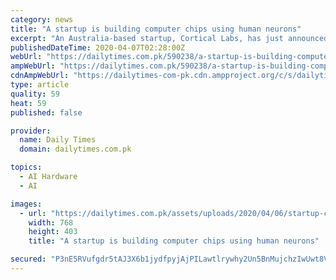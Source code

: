 ```yaml
---
category: news
title: "A startup is building computer chips using human neurons"
excerpt: "An Australia-based startup, Cortical Labs, has just announced that they plan to build the “first hybrid computer chip"
publishedDateTime: 2020-04-07T02:28:00Z
webUrl: "https://dailytimes.com.pk/590238/a-startup-is-building-computer-chips-using-human-neurons/"
ampWebUrl: "https://dailytimes.com.pk/590238/a-startup-is-building-computer-chips-using-human-neurons/amp/"
cdnAmpWebUrl: "https://dailytimes-com-pk.cdn.ampproject.org/c/s/dailytimes.com.pk/590238/a-startup-is-building-computer-chips-using-human-neurons/amp/"
type: article
quality: 59
heat: 59
published: false

provider:
  name: Daily Times
  domain: dailytimes.com.pk

topics:
  - AI Hardware
  - AI

images:
  - url: "https://dailytimes.com.pk/assets/uploads/2020/04/06/startup-computer-chips-powered-human-neurons-768x403-1.jpg"
    width: 768
    height: 403
    title: "A startup is building computer chips using human neurons"

secured: "P3nE5RVufgdr5tAJ3X6b1jydfpyjAjPILawtlrywhy2Un5BnMujchzIwUwt8VMc0PZNFRyhH3C3UBIFHiQErjeJKneaMq6nAm5uvqpW3CVAkqhnXFEmVM43MY+n+C/ZekXnR1lz2YVWr4oYW5PzrJQsIQU9GSutjT7VIv/MOimUCkIUDA3bjn7mtVNM+/SX/7x6Pf3QjlaPwFOu7Og7HprppH3hPpKUd1X6Pv3zbK7M0h0UG25I/Tlhjv4l66j7E7ARrIzaPoHrVq7nvN5x7upWsFhrjKJHBchnXgfCqVry3yvxEhGNvmVThYyxJMZXM;n4q+I7cgouryVj47VM3J+Q=="
---
```


